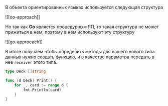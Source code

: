 В объекта ориентированных языках используется следующая структура

![[oo-approach]]

Но так как **Go** является процедурным ЯП, то такая структура не может прижиться в нем, поэтому в нем используют эту структуру

![[go-approeach]]

В итоге получаем чтобы определить методы для нашего нового типа данных нужно создать функцию, и в качестве параметра передать в нее `receiver` этого типа.

```go
type Deck []string

func (d Deck) Print() {
	for _, card := range d {
		fmt.Println(card)
	}
}
```